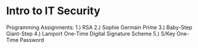 # Intro to IT Security

Programming Assignments:
    1.) RSA
    2.) Sophie Germain Prime
    3.) Baby-Step Giant-Step
    4.) Lamport One-Time Digital Signature Scheme 
    5.) S/Key One-Time Password
